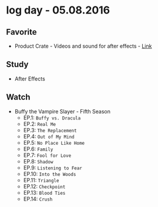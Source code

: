 # log day - 05.08.2016

## Favorite 

- Product Crate - Videos and sound for after effects - [Link](https://productioncrate.com/)


## Study

- After Effects


## Watch

- Buffy the Vampire Slayer - Fifth Season
  - EP.1: `Buffy vs. Dracula`
  - EP.2: `Real Me`
  - EP.3: `The Replacement`
  - EP.4: `Out of My Mind`
  - EP.5: `No Place Like Home`
  - EP.6: `Family`
  - EP.7: `Fool for Love`
  - EP.8: `Shadow`
  - EP.9: `Listening to Fear`
  - EP.10: `Into the Woods`
  - EP.11: `Triangle`
  - EP.12: `Checkpoint`
  - EP.13: `Blood Ties`
  - EP.14: `Crush`
